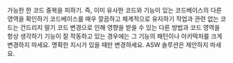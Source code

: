 가능한 한 코드 중복을 피하기. 즉, 이미 유사한 코드와 기능이 있는 코드베이스의 다른 영역을 확인하기
코드베이스를 매우 깔끔하고 체계적으로 유지하기
작업과 관련 없는 코드는 건드리지 말기
코드 변경으로 인해 영향을 받을 수 있는 다른 방법과 코드 영역을 항상 생각하기
기능이 잘 작동하고 있는 경우에는 그 기능의 패턴이나 아키텍처를 크게 변경하지 마세요. 명확한 지시가 있을 때만 변경하세요.
ASW 솔루션은 제안하지 마세요.
